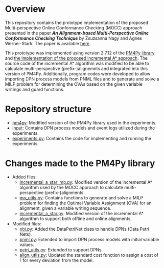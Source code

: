 # Overview
This repository contains the prototype implementation of the proposed Multi-perspective Online Conformance Checking (MOCC) approach presented in the paper __*An Alignment-based Multi-Perspective Online Conformance Checking Technique*__ by Zsuzsanna Nagy and Agnes Werner-Stark. The paper is available [here](https://acta.uni-obuda.hu/Nagy_Werner-Stark_122.pdf).

This prototype was implemented using version 2.7.12 of the [PM4Py library](https://github.com/process-intelligence-solutions/pm4py) and [the implementation of the proposed incremental A* approach](https://github.com/fit-daniel-schuster/online_process_monitoring_using_incremental_state-space_expansion_an_exact_algorithm). The source code of the incremental A* algorithm was modified to be able to calculate multi-perspective (prefix-)alignemnts and integrated into this version of PM4Py. Additionally, program codes were developed to allow importing DPN process models from PNML files and to generate and solve a MILP problem for determining the OVAs based on the given variable writings and guard functions.

# Repository structure
- [pm4py](pm4py): Modified version of the PM4Py library used in the experiments.
- [input](input): Contains DPN process models and event logs utilized during the experiments.
- [experiments.py](experiments.py): Contains the code for implementing and running the experiments.

# Changes made to the PM4Py library
- Added files:
  - [incremental_a_star_mp.py](pm4py/algo/conformance/alignments/petri_net/variants/incremental_a_star_mp.py): Modified version of the incremental A* algorithm used by the MOCC approach to calculate multi-perspective (prefix-)alignments.
  - [mp_utils.py](pm4py/algo/conformance/alignments/petri_net/utils/mp_utils.py): Contains functions to generate and solve a MILP problem for finding the Optimal Variable Assignment (OVA) for an alignment, given a variable writing sequence.
  - [incremental_a_star.py](pm4py/algo/conformance/alignments/petri_net/variants/incremental_a_star.py): Modified version of the incremental A* algorithm to support both offline and online alignments.
- Modified files:
  - [obj.py](pm4py/objects/petri_net/obj.py): Added the DataPetriNet class to handle DPNs (Data Petri Nets).
  - [pnml.py](pm4py/objects/petri_net/importer/variants/pnml.py): Extended to import DPN process models with initial variable values.
  - [petri_utils.py](pm4py/objects/petri_net/utils/petri_utils.py): Extended to support DPNs.
  - [align_utils.py](pm4py/objects/petri_net/utils/align_utils.py): Updated the standard cost function to assign a cost of 1 for every deviation from the model.
